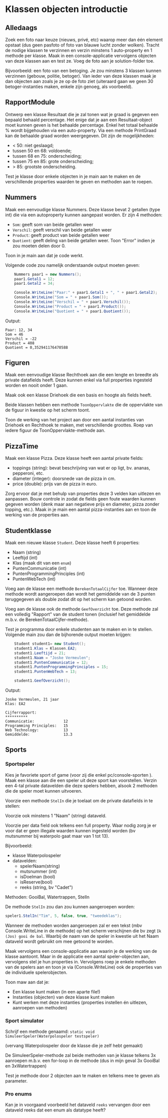 # Klassen objecten introductie

## Alledaags

Zoek een foto naar keuze (nieuws, privé, etc) waarop meer dan één element opstaat (dus geen pasfoto of foto van blauwe lucht zonder wolken). Tracht de nodige klassen te verzinnen en verzin minstens 1 auto-property en 1 methode per klasse.  Maak in een console-applicatie vervolgens objecten van deze klassen aan en test ze. Voeg de foto aan je solution-folder toe.

Bijvoorbeeld: een foto van een betoging. Je zou minstens 3 klassen kunnen verzinnen (gebouw, politie, betoger). Van ieder van deze klassen maak je dan objecten aan zoals je ze op de foto ziet (uiteraard gaan we geen 30 betoger-instanties maken, enkele zijn genoeg, als voorbeeld).

## RapportModule

Ontwerp een klasse Resultaat die je zal tonen wat je graad is gegeven een bepaald behaald percentage. Het enige dat je aan een Resultaat-object moet kunnen geven is het behaalde percentage. Enkel het totaal behaalde % wordt bijgehouden via een auto-property. Via een methode PrintGraad kan de behaalde graad worden weergegeven. Dit zijn de mogelijkheden:

* < 50: niet geslaagd;
* tussen 50 en 68: voldoende;
* tussen 68 en 75: onderscheiding;
* tussen 75 en 85: grote onderscheiding;
* \> 85: grootste onderscheiding.


Test je klasse door enkele objecten in je main aan te maken en de verschillende properties waarden te geven en methoden aan te roepen.

## Nummers

Maak een eenvoudige klasse Nummers. Deze klasse bevat 2 getallen (type int) die via een autoproperty kunnen aangepast worden. Er zijn 4 methoden:

* ``Som``: geeft som van beide getallen weer
* ``Verschil``: geeft verschil van beide getallen weer
* ``Product``: geeft product van beide getallen weer
* ``Quotient``: geeft deling van beide getallen weer. Toon "Error" indien je zou moeten delen door 0.

Toon in je main aan dat je code werkt.

Volgende code zou namelijk onderstaande output moeten geven:

```csharp
    Nummers paar1 = new Nummers();
    paar1.Getal1 = 12;
    paar1.Getal2 = 34;

    Console.WriteLine("Paar:" + paar1.Getal1 + ", " + paar1.Getal2);
    Console.WriteLine("Som = " + paar1.Som());
    Console.WriteLine("Verschil = " + paar1.Verschil());
    Console.WriteLine("Product = " + paar1.Product());
    Console.WriteLine("Quotient = " + paar1.Quotient());
```

Output:

```text
Paar: 12, 34
Som = 46
Verschil = -22
Product = 408
Quotient = 0,352941176470588
```

## Figuren

Maak een eenvoudige klasse Rechthoek aan die een lengte en breedte als private datafields heeft. Deze kunnen enkel via full properties ingesteld worden en nooit onder 1 gaan.

Maak ook een klasse Driehoek die een basis en hoogte als fields heeft.

Beide klassen hebben een methode ``ToonOppervlakte`` die de oppervlakte van de figuur in kwestie op het scherm toont.

Toon de werking van het project aan door een aantal instanties van Driehoek en Rechthoek te maken, met verschillende groottes. Roep van iedere figuur de ToonOppervlakte-methode aan.

## PizzaTime
Maak een klasse Pizza. Deze klasse heeft een aantal private fields:

* toppings (string): bevat beschrijving van wat er op ligt, bv. ananas, pepperoni, etc.
* diameter (integer): doorsnede van de pizza in cm.
* price (double): prijs van de pizza in euro.

Zorg ervoor dat je met behulp van properties deze 3 velden kan uitlezen en aanpassen. Bouw controle in zodat de fields geen foute waarden kunnen gegeven worden (denk maar aan negatieve prijs en diameter, pizza zonder topping, etc.). Maak in je main een aantal pizza-instanties aan en toon de werking van de properties aan.

## Studentklasse

Maak een nieuwe klasse ``Student``.
Deze klasse heeft 6 properties:

* Naam (string)
* Leeftijd (int)
* Klas (maak dit van een ``enum``)
* PuntenCommunicatie (int)
* PuntenProgrammingPrinciples (int)
* PuntenWebTech (int)

Voeg aan de klasse een methode ``BerekenTotaalCijfer`` toe. Wanneer deze methode wordt aangeroepen dan wordt het gemiddelde van de 3 punten  teruggegeven als double zodat dit op het scherm kan getoond worden.

Voeg aan de klasse  ook de methode ``GeefOverzicht`` toe. Deze methode zal een volledig "Rapport" van de student tonen (inclusief het gemiddelde m.b.v. de BerekenTotaalCijfer-methode).

Test je programma door enkele studenten aan te maken en in te stellen. Volgende main zou dan de bijhorende output moeten krijgen:

```csharp
    Student student1= new Student();
    student1.Klas = Klassen.EA2;
    student1.Leeftijd = 21;
    student1.Naam = "Joske Vermeulen";
    student1.PuntenCommunicatie = 12;
    student1.PuntenProgrammingPrinciples = 15;
    student1.PuntenWebTech = 13;

    student1.GeefOverzicht();
```

Output:

```text
Joske Vermeulen, 21 jaar
Klas: EA2

Cijferrapport:
**********
Communicatie:             12
Programming Principles:   15
Web Technology:           13
Gemiddelde:               13.3
```

## Sports

### Sportspeler

Kies je favoriete sport of game (voor zij die enkel pc/console-sporten ). Maak een klasse aan die een speler uit deze sport kan voorstellen. Verzin een 4-tal private datavelden die deze spelers hebben, alsook 2 methoden die de speler moet kunnen uitvoeren. 

Voorzie een methode ``StelIn`` die je toelaat om de private datafields in te stellen:

Voorzie ook minstens 1 "Naam" (string) dataveld.

Voorzie per data field ook telkens een full property. Waar nodig zorg je er voor dat er geen illegale waarden kunnen ingesteld worden (bv mutsnummer bij waterpolo gaat maar van 1 tot 13).

Bijvoorbeeld:

* klasse Waterpolospeler
* datavelden:
  * spelerNaam(string)
  * mutsnummer (int)
  * isDoelman (bool)
  * isReserve(bool)
  * reeks (string, bv "Cadet")

Methoden: GooiBal, Watertrappen, StelIn

De methode ``StelIn`` zou dan zou kunnen aangeroepen worden:

```csharp
speler1.StelIn("Tim", 5, false, true, "tweedeklas");
```

Wanneer de methoden worden aangeroepen zal er een tekst (mbv Console.WriteLine in de methode) op het scherm verschijnen die bv zegt ``Ik (Jos) gooi de bal``. Waarbij de naam van de speler in kwestie uit het Naam dataveld wordt gebruikt om mee getoond te worden.

Maak vervolgens een console-applicatie aan waarin je de werking van de klasse aantoont. Maar in de applicatie een aantal speler-objecten aan, vervolgens stel je hun properties in. Vervolgens roep je enkele methoden van de spelers aan en toon je via (Console.WriteLine) ook de properties van de individuele spelerobjecten.

Toon maw aan dat je:

* Een klasse kunt maken (in een aparte file!)
* Instanties (objecten) van deze klasse kunt maken
* Kunt werken met deze instanties (properties instellen én uitlezen, aanroepen van methoden)

### Sport simulator

Schrijf een methode genaamd:
``static void SimuleerSpeler(Waterpolospeler testspeler)``

(vervang Waterpolospeler door de klasse die je zelf hebt gemaakt)

De SimuleerSpeler-methode zal beide methoden van je klasse telkens 3x aanroepen m.b.v. een for-loop in de methode (dus in mijn geval 3x GooiBal en 3xWatertrappen)

Test je methode door 2 objecten aan te maken en telkens mee te geven als parameter.

### Pro enums

Kan je in voorgaand voorbeeld het dataveld ``reeks`` vervangen door een dataveld reeks dat een enum als datatype heeft?